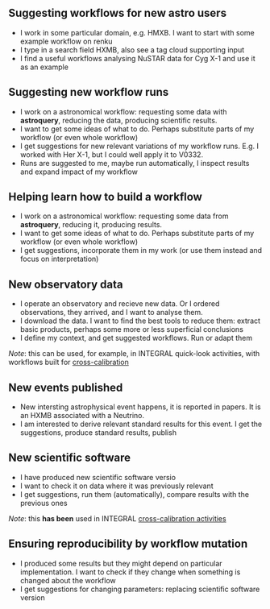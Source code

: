 ## Suggesting workflows for new astro users

* I work in some particular domain, e.g. HMXB. I want to start with some example workflow on renku
* I type in a search field HXMB, also see a tag cloud supporting input
* I find a useful workflows analysing NuSTAR data for Cyg X-1 and use it as an example

## Suggesting new workflow runs

* I work on a astronomical workflow: requesting some data with **astroquery**, reducing the data, producing scientific results.
* I want to get some ideas of what to do. Perhaps substitute parts of my workflow (or even whole workflow)
* I get suggestions for new relevant variations of my workflow runs. E.g. I worked with Her X-1, but I could well apply it to V0332.
* Runs are suggested to me, maybe run automatically, I inspect results and expand impact of my workflow


## Helping learn how to build a workflow

* I work on a astronomical workflow: requesting some data from **astroquery**, reducing it, producing results.
* I want to get some ideas of what to do. Perhaps substitute parts of my workflow (or even whole workflow)
* I get suggestions, incorporate them in my work (or use them instead and focus on interpretation)


## New observatory data

* I operate an observatory and recieve new data. Or I ordered observations, they arrived, and I want to analyse them.
* I download the data. I want to find the best tools to reduce them: extract basic products, perhaps some more or less superficial conclusions
* I define my context, and get suggested workflows. Run or adapt them

*Note*: this can be used, for example, in INTEGRAL quick-look activities, with workflows built for [cross-calibration](https://indico.ict.inaf.it/event/1001/contributions/10148/)

## New events published

* New intersting astrophysical event happens, it is reported in papers. It is an HXMB associated with a Neutrino.
* I am interested to derive relevant standard results for this event. I get the suggestions, produce standard results, publish

## New scientific software

* I have produced new scientific software versio
* I want to check it on data where it was previously relevant
* I get suggestions, run them (automatically), compare results with the previous ones

*Note*: this **has been** used in INTEGRAL [cross-calibration activities](https://indico.ict.inaf.it/event/1001/contributions/10148/)


## Ensuring reproducibility by workflow mutation

* I produced some results but they might depend on particular implementation. I want to check if they change when something is changed about the workflow
* I get suggestions for changing parameters: replacing scientific software version
